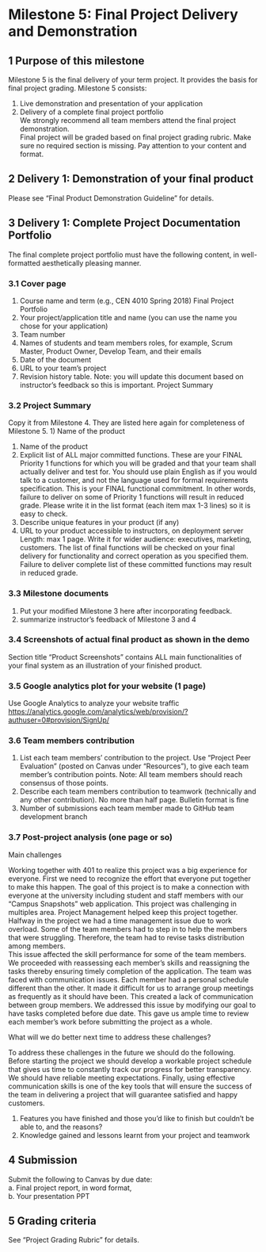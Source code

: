 # Milestone 5: Final Project Delivery and Demonstration

## 1 Purpose of this milestone

Milestone 5 is the final delivery of your term project. It provides the basis for final project grading. Milestone 5 consists:
1) Live demonstration and presentation of your application
2) Delivery of a complete final project portfolio <br>
We strongly recommend all team members attend the final project demonstration. <br>
Final project will be graded based on final project grading rubric. Make sure no required section is missing. Pay attention to your content and format.

## 2 Delivery 1: Demonstration of your final product
Please see “Final Product Demonstration Guideline” for details.

## 3 Delivery 1: Complete Project Documentation Portfolio
The final complete project portfolio must have the following content, in well-formatted aesthetically pleasing manner.

### 3.1 Cover page
1) Course name and term (e.g., CEN 4010 Spring 2018) Final Project Portfolio
2) Your project/application title and name (you can use the name you chose for your application)
3) Team number
4) Names of students and team members roles, for example, Scrum Master, Product Owner, Develop Team, and their emails
5) Date of the document
6) URL to your team’s project
7) Revision history table. Note: you will update this document based on instructor’s feedback so this is important.
Project Summary

### 3.2 Project Summary

Copy it from Milestone 4. They are listed here again for completeness of Milestone 5. 1) Name of the product
1) Name of the product
2) Explicit list of ALL major committed functions. These are your FINAL Priority 1 functions for which you will be graded and that your team shall actually deliver and test for. You should use plain English as if you would talk to a customer, and not the language used for formal requirements specification. This is your FINAL functional commitment. In other words, failure to deliver on some of Priority 1 functions will result in reduced grade. Please write it in the list format (each item max 1-3 lines) so it is easy to check.
3) Describe unique features in your product (if any)
4) URL to your product accessible to instructors, on deployment server
Length: max 1 page. Write it for wider audience: executives, marketing, customers.
The list of final functions will be checked on your final delivery for functionality and correct operation as you specified them. Failure to deliver complete list of these committed functions may result in reduced grade.

### 3.3 Milestone documents

1) Put your modified Milestone 3 here after incorporating feedback.
2) summarize instructor’s feedback of Milestone 3 and 4


### 3.4 Screenshots of actual final product as shown in the demo

Section title “Product Screenshots” contains ALL main functionalities of your final system as an illustration of your finished product.


### 3.5 Google analytics plot for your website (1 page)
Use Google Analytics to analyze your website traffic
https://analytics.google.com/analytics/web/provision/?authuser=0#provision/SignUp/


### 3.6 Team members contribution

1) List each team members’ contribution to the project. Use “Project Peer Evaluation” (posted on Canvas under “Resources”), to give each team member’s contribution points. Note: All team members should reach consensus of those points.
2) Describe each team members contribution to teamwork (technically and any other contribution). No more than half page. Bulletin format is fine
3) Number of submissions each team member made to GitHub team development branch


### 3.7 Post-project analysis (one page or so)

Main challenges

Working together with 401 to realize this project was a big experience for everyone. First we need to recognize the effort that everyone put together to make this happen. The goal of this project is to make a connection with everyone at the university including student and staff members with our “Campus Snapshots” web application. This project was challenging in multiples area.  Project Management helped keep this project together. 
Halfway in the project we had a time management issue due to work overload. Some of the team members had to step in to help the members that were struggling. Therefore, the team had to revise tasks distribution among members.  
This issue affected the skill performance for some of the team members. We proceeded with reassessing each member’s skills and reassigning the tasks thereby ensuring timely completion of the application. 
The team was faced with communication issues. Each member had a personal schedule different than the other. It made it difficult for us to arrange group meetings as frequently as it should have been. This created a lack of communication between group members. We addressed this issue by modifying our goal to have tasks completed before due date. This gave us ample time to review each member’s work before submitting the project as a whole.

What will we do better next time to address these challenges?

To address these challenges in the future we should do the following. Before starting the project we should develop a workable project schedule that gives us time to constantly track our progress for better transparency. We should have reliable meeting expectations. Finally, using effective communication skills is one of the key tools that will ensure the success of the team in delivering a project that will guarantee satisfied and happy customers. 
1)	Features you have finished and those you’d like to finish but couldn’t be able to, and the reasons?
2)	Knowledge gained and lessons learnt from your project and teamwork



## 4 Submission
Submit the following to Canvas by due date: <br>
a. Final project report, in word format, <br>
b. Your presentation PPT


## 5 Grading criteria
See “Project Grading Rubric” for details.
